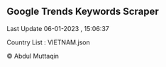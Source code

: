 

## Google Trends Keywords Scraper 
 
Last Update 06-01-2023 , 15:06:37

Country List :
VIETNAM.json



© Abdul Muttaqin 
